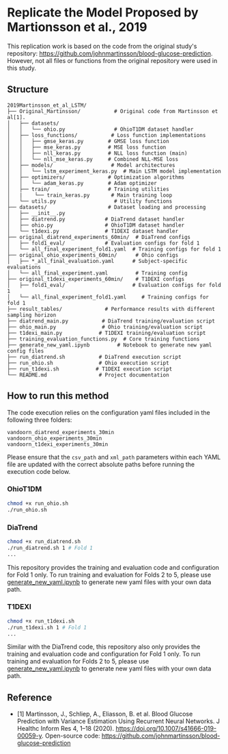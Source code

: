 # Replicate the Model Proposed by Martionsson et al., 2019

This replication work is based on the code from the original study's repository: https://github.com/johnmartinsson/blood-glucose-prediction. However, not all files or functions from the original repository were used in this study.

## Structure

```
2019Martinsson_et_al_LSTM/
├── Original_Martinsson/           # Original code from Martinsson et al[1].
│   ├── datasets/
│   │   └── ohio.py                # OhioT1DM dataset handler
│   ├── loss_functions/           # Loss function implementations
│   │   ├── gmse_keras.py        # GMSE loss function
│   │   ├── mse_keras.py         # MSE loss function
│   │   ├── nll_keras.py         # NLL loss function (main)
│   │   └── nll_mse_keras.py     # Combined NLL-MSE loss
│   ├── models/                   # Model architectures
│   │   └── lstm_experiment_keras.py  # Main LSTM model implementation
│   ├── optimizers/              # Optimization algorithms
│   │   └── adam_keras.py        # Adam optimizer
│   ├── train/                   # Training utilities
│   |    └── train_keras.py       # Main training loop
│   └── utils.py                   # Utility functions
├── datasets/                    # Dataset loading and processing
│   ├── __init__.py
│   ├── diatrend.py             # DiaTrend dataset handler
│   ├── ohio.py                 # OhioT1DM dataset handler
│   └── t1dexi.py               # T1DEXI dataset handler
├── original_diatrend_experiments_60min/  # DiaTrend configs
│   ├── fold1_eval/             # Evaluation configs for fold 1
│   └── all_final_experiment_fold1.yaml  # Training configs for fold 1
├── original_ohio_experiments_60min/      # Ohio configs
│   ├── *_all_final_evaluation.yaml      # Subject-specific evaluations
│   └── all_final_experiment.yaml         # Training config
├── original_t1dexi_experiments_60min/    # T1DEXI configs
│   ├── fold1_eval/                      # Evaluation configs for fold 1
│   └── all_final_experiment_fold1.yaml     # Training configs for fold 1
├── result_tables/              # Performance results with different sampling horizon
├── diatrend_main.py           # DiaTrend training/evaluation script
├── ohio_main.py               # Ohio training/evaluation script
├── t1dexi_main.py            # T1DEXI training/evaluation script
├── training_evaluation_functions.py  # Core training functions
├── generate_new_yaml.ipynb         # Notebook to generate new yaml config files
├── run_diatrend.sh           # DiaTrend execution script
├── run_ohio.sh               # Ohio execution script
├── run_t1dexi.sh            # T1DEXI execution script
└── README.md                 # Project documentation
```

## How to run this method

The code execution relies on the configuration yaml files included in the following three folders:
```
vandoorn_diatrend_experiments_30min
vandoorn_ohio_experiments_30min
vandoorn_t1dexi_experiments_30min
```
Please ensure that the ```csv_path``` and ```xml_path``` parameters within each YAML file are updated with the correct absolute paths before running the execution code below.

### OhioT1DM
```bash
chmod +x run_ohio.sh
./run_ohio.sh
```
### DiaTrend
```bash
chmod +x run_diatrend.sh
./run_diatrend.sh 1 # Fold 1
...
```
This repository provides the training and evaluation code and configuration for Fold 1 only. To run training and evaluation for Folds 2 to 5, please use [generate_new_yaml.ipynb](./generate_new_yaml.ipynb) to generate new yaml files with your own data path.

### T1DEXI
```bash
chmod +x run_t1dexi.sh
./run_t1dexi.sh 1 # Fold 1
...
```
Similar with the DiaTrend code, this repository also only provides the training and evaluation code and configuration for Fold 1 only. To run training and evaluation for Folds 2 to 5, please use [generate_new_yaml.ipynb](./generate_new_yaml.ipynb) to generate new yaml files with your own data path.

## Reference
- [1] Martinsson, J., Schliep, A., Eliasson, B. et al. Blood Glucose Prediction with Variance Estimation Using Recurrent Neural Networks. J Healthc Inform Res 4, 1–18 (2020). https://doi.org/10.1007/s41666-019-00059-y. Open-source code: https://github.com/johnmartinsson/blood-glucose-prediction 